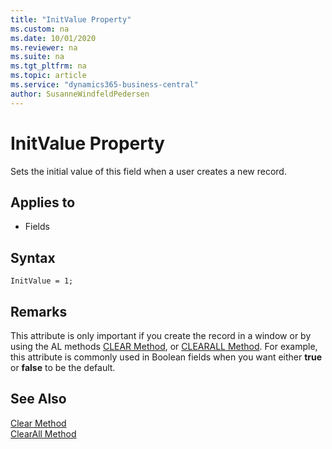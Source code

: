 ```yaml
---
title: "InitValue Property"
ms.custom: na
ms.date: 10/01/2020
ms.reviewer: na
ms.suite: na
ms.tgt_pltfrm: na
ms.topic: article
ms.service: "dynamics365-business-central"
author: SusanneWindfeldPedersen
---
```


# InitValue Property

Sets the initial value of this field when a user creates a new record.  
  
## Applies to

- Fields

## Syntax

```AL
InitValue = 1;
```
 
## Remarks

This attribute is only important if you create the record in a window or by using the AL methods [CLEAR Method](../methods-auto/system/system-clear-joker-method.md), or [CLEARALL Method](../methods-auto/system/system-clearall-method.md). For example, this attribute is commonly used in Boolean fields when you want either **true** or **false** to be the default.  
  
## See Also

[Clear Method](../methods-auto/system/system-clear-joker-method.md)  
[ClearAll Method](../methods-auto/system/system-clearall-method.md)